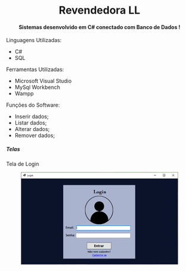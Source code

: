 <h1 align="center">Revendedora LL</h1>
<h4 align='center'>Sistemas desenvolvido em C# conectado com Banco de Dados !</h2>

Linguagens Utilizadas:
* C#
* SQL

Ferramentas Utilizadas:
* Microsoft Visual Studio
* MySql Workbench
* Wampp

Funções do Software:
* Inserir dados;
* Listar dados;
* Alterar dados;
* Remover dados;

<h5>Telas</h5>

Tela de Login
<figure>
  <img src="Revendedora/Prints/Login.PNG" alt="Cadastro">
</figure>
